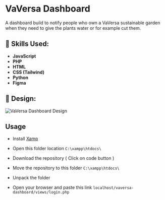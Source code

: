 
# VaVersa Dashboard

A dashboard build to notify people who own a VaVersa sustainable garden when they need to give the plants water or for example cut them.

## 🔩 Skills Used:

- **JavaScript**
- **PHP**
- **HTML**
- **CSS (Tailwind)**
- **Python**
- **********Figma**********

## 🔲 Design:

![VaVersa Dashboard Design](https://i.postimg.cc/SsgTJnRn/image.png "VaVersa Dashboard Design")

## Usage

- Install [Xamp](https://www.apachefriends.org/)

-  Open this folder location ``C:\xampp\htdocs\``

- Download the repository ( Click on code button )

- Move the repository to this folder ``C:\xampp\htdocs\``

- Unpack the folder

- Open your browser and paste this link ``localhost/vaversa-dashboard/views/login.php``
